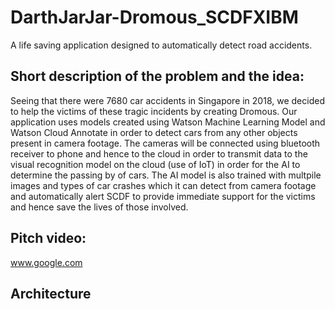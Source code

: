 # DarthJarJar-Dromous_SCDFXIBM
A life saving application designed to automatically detect road accidents.


## Short description of the problem and the idea:
Seeing that there were 7680 car accidents in Singapore in 2018, we decided to help the victims of these tragic incidents by creating Dromous. Our application uses models created using Watson Machine Learning Model and Watson Cloud Annotate in order to detect cars from any other objects present in camera footage. The cameras will be connected using bluetooth receiver to phone and hence to the cloud in order to transmit data to the visual recognition model on the cloud (use of IoT) in order for the AI to determine the passing by of cars. The AI model is also trained with multpile images and types of car crashes which it can detect from camera footage and automatically alert SCDF to provide immediate support for the victims and hence save the lives of those involved.


## Pitch video:
www.google.com

## Architecture
